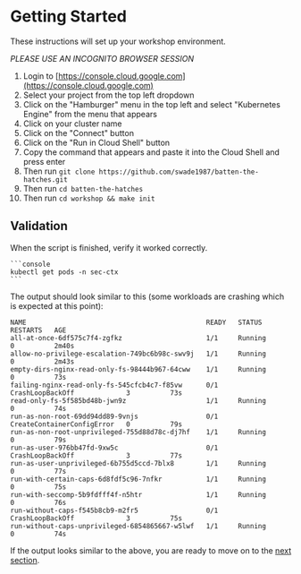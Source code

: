 # Getting Started

These instructions will set up your workshop environment.

*PLEASE USE AN INCOGNITO BROWSER SESSION*

1. Login to [https://console.cloud.google.com](https://console.cloud.google.com)
2. Select your project from the top left dropdown
3. Click on the "Hamburger" menu in the top left and select "Kubernetes Engine" from the menu that appears
4. Click on your cluster name
5. Click on the "Connect" button
6. Click on the "Run in Cloud Shell" button
7. Copy the command that appears and paste it into the Cloud Shell and press enter
8. Then run `git clone https://github.com/swade1987/batten-the-hatches.git`
9. Then run `cd batten-the-hatches`
10. Then run `cd workshop && make init`

## Validation

When the script is finished, verify it worked correctly.

    ```console
    kubectl get pods -n sec-ctx
    ```

The output should look similar to this (some workloads are crashing which is expected at this point):

```
NAME                                             READY   STATUS                       RESTARTS   AGE
all-at-once-6df575c7f4-zgfkz                     1/1     Running                      0          2m40s
allow-no-privilege-escalation-749bc6b98c-swv9j   1/1     Running                      0          2m43s
empty-dirs-nginx-read-only-fs-98444b967-64cww    1/1     Running                      0          73s
failing-nginx-read-only-fs-545cfcb4c7-f85vw      0/1     CrashLoopBackOff             3          73s
read-only-fs-5f585bd48b-jwn9z                    1/1     Running                      0          74s
run-as-non-root-69dd94dd89-9vnjs                 0/1     CreateContainerConfigError   0          79s
run-as-non-root-unprivileged-755d88d78c-dj7hf    1/1     Running                      0          79s
run-as-user-976bb47fd-9xw5c                      0/1     CrashLoopBackOff             3          77s
run-as-user-unprivileged-6b755d5ccd-7blx8        1/1     Running                      0          77s
run-with-certain-caps-6d8fdf5c96-7nfkr           1/1     Running                      0          75s
run-with-seccomp-5b9fdfff4f-n5htr                1/1     Running                      0          76s
run-without-caps-f545b8cb9-m2fr5                 0/1     CrashLoopBackOff             3          75s
run-without-caps-unprivileged-6854865667-w5lwf   1/1     Running                      0          74s
```

If the output looks similar to the above, you are ready to move on to the [next section](1-inventory.md).
